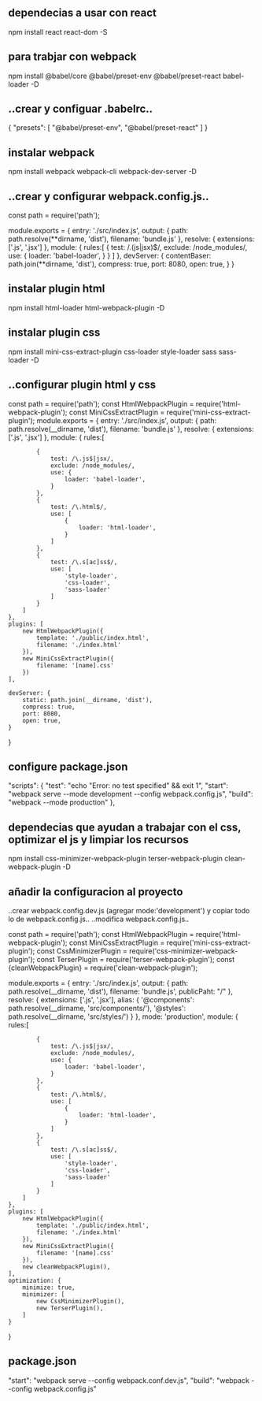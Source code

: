 ## dependecias a usar con react

npm install react react-dom -S

## para trabjar con webpack

npm install @babel/core @babel/preset-env @babel/preset-react babel-loader -D

## ..crear y configuar .babelrc..

{
"presets": [
"@babel/preset-env",
"@babel/preset-react"
]
}

## instalar webpack

npm install webpack webpack-cli webpack-dev-server -D

## ..crear y configurar webpack.config.js..

const path = require('path');

module.exports = {
entry: './src/index.js',
output: {
path: path.resolve(**dirname, 'dist'),
filename: 'bundle.js'
},
resolve: {
extensions: ['.js', '.jsx']
},
module: {
rules:[
{
test: /\.(js|jsx)$/,
exclude: /node_modules/,
use: {
loader: 'babel-loader',
}
}
]
},
devServer: {
contentBaser: path.join(**dirname, 'dist'),
compress: true,
port: 8080,
open: true,
}
}

## instalar plugin html

npm install html-loader html-webpack-plugin -D

## instalar plugin css

npm install mini-css-extract-plugin css-loader style-loader sass sass-loader -D

## ..configurar plugin html y css

const path = require('path');
const HtmlWebpackPlugin = require('html-webpack-plugin');
const MiniCssExtractPlugin = require('mini-css-extract-plugin');
module.exports = {
entry: './src/index.js',
output: {
path: path.resolve(\_\_dirname, 'dist'),
filename: 'bundle.js'
},
resolve: {
extensions: ['.js', '.jsx']
},
module: {
rules:[

            {
                test: /\.js$|jsx/,
                exclude: /node_modules/,
                use: {
                    loader: 'babel-loader',
                }
            },
            {
                test: /\.html$/,
                use: [
                    {
                        loader: 'html-loader',
                    }
                ]
            },
            {
                test: /\.s[ac]ss$/,
                use: [
                    'style-loader',
                    'css-loader',
                    'sass-loader'
                ]
            }
        ]
    },
    plugins: [
        new HtmlWebpackPlugin({
            template: './public/index.html',
            filename: './index.html'
        }),
        new MiniCssExtractPlugin({
            filename: '[name].css'
        })
    ],

    devServer: {
        static: path.join(__dirname, 'dist'),
        compress: true,
        port: 8080,
        open: true,
    }

}

## configure package.json

"scripts": {
"test": "echo \"Error: no test specified\" && exit 1",
"start": "webpack serve --mode development --config webpack.config.js",
"build": "webpack --mode production"
},

## dependecias que ayudan a trabajar con el css, optimizar el js y limpiar los recursos

npm install css-minimizer-webpack-plugin terser-webpack-plugin clean-webpack-plugin -D

## añadir la configuracion al proyecto

..crear webpack.config.dev.js (agregar mode:'development') y copiar todo lo de webpack.config.js.. 
..modifica webpack.config.js..

const path = require('path');
const HtmlWebpackPlugin = require('html-webpack-plugin');
const MiniCssExtractPlugin = require('mini-css-extract-plugin');
const CssMinimizerPlugin = require('css-minimizer-webpack-plugin');
const TerserPlugin = require('terser-webpack-plugin');
const {cleanWebpackPlugin} = require('clean-webpack-plugin');

module.exports = {
    entry: './src/index.js',
    output: {
        path: path.resolve(__dirname, 'dist'),
        filename: 'bundle.js',
        publicPaht: "/"
    },
    resolve: {
        extensions: ['.js', '.jsx'],
        alias: {
            '@components': path.resolve(__dirname, 'src/components/'),
            '@styles': path.resolve(__dirname, 'src/styles/')
        }
    },
    mode: 'production',
    module: {
        rules:[
            
            {
                test: /\.js$|jsx/,
                exclude: /node_modules/,
                use: {
                    loader: 'babel-loader',
                }
            },
            {
                test: /\.html$/,
                use: [
                    {
                        loader: 'html-loader',
                    } 
                ]
            },
            {
                test: /\.s[ac]ss$/,
                use: [
                    'style-loader',
                    'css-loader',
                    'sass-loader'
                ]
            }
        ]
    },
    plugins: [
        new HtmlWebpackPlugin({
            template: './public/index.html',
            filename: './index.html'
        }),
        new MiniCssExtractPlugin({
            filename: '[name].css'
        }),
        new cleanWebpackPlugin(),
    ],
    optimization: {
        minimize: true,
        minimizer: [
            new CssMinimizerPlugin(),
            new TerserPlugin(),
        ]
    }
}


## package.json

"start": "webpack serve --config webpack.conf.dev.js",
"build": "webpack --config webpack.config.js"


